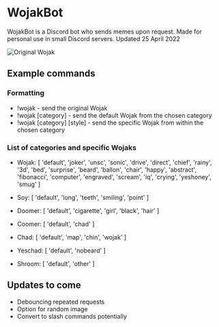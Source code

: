 # WojakBot

WojakBot is a Discord bot who sends memes upon request. Made for personal use in small Discord servers.
Updated 25 April 2022

![Original Wojak](https://wojakparadise.net/wojak/61/img)

## Example commands

### Formatting

- !wojak - send the original Wojak
- !wojak \[category\] - send the default Wojak from the chosen category
- !wojak \[category\] \[style\] - send the specific Wojak from within the chosen category

### List of categories and specific Wojaks

- Wojak: [
    'default',  'joker',     'unsc',
    'sonic',    'drive',     'direct',
    'chief',    'rainy',     '3d',
    'bed',      'surprise',  'beard',
    'ballon',   'chair',     'happy',
    'abstract', 'fibonacci', 'computer',
    'engraved', 'scream',    'iq',
    'crying',   'yeshoney',  'smug'
  ]

- Soy: [ 'default', 'long', 'teeth', 'smiling', 'point' ]

- Doomer: [ 'default', 'cigarette', 'girl', 'black', 'hair' ]

- Coomer: [ 'default', 'chad' ]

- Chad: [ 'default', 'map', 'chin', 'wojak' ]

- Yeschad: [ 'default', 'nobeard' ]

- Shroom: [ 'default', 'other' ]

## Updates to come

- Debouncing repeated requests
- Option for random image
- Convert to slash commands potentially
